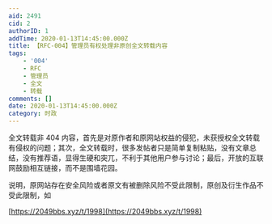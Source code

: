 ```yaml
---
aid: 2491
cid: 2
authorID: 1
addTime: 2020-01-13T14:45:00.000Z
title: 【RFC-004】管理员有权处理非原创全文转载内容
tags:
    - '004'
    - RFC
    - 管理员
    - 全文
    - 转载
comments: []
date: 2020-01-13T14:45:00.000Z
category: 时政
---
```


全文转载非 404 内容，首先是对原作者和原网站权益的侵犯，未获授权全文转载有侵权的问题；其次，全文转载时，很多发帖者只是简单复制粘贴，没有文章总结，没有推荐语，显得生硬和突兀，不利于其他用户参与讨论；最后，开放的互联网鼓励相互链接，而不是围墙花园。

说明，原网站存在安全风险或者原文有被删除风险不受此限制，原创及衍生作品不受此限制，如

[https://2049bbs.xyz/t/1998](https://2049bbs.xyz/t/1998)
